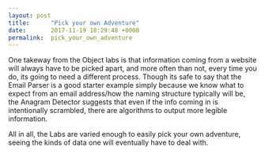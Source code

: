 ```yaml
---
layout: post
title:      "Pick your own Adventure"
date:       2017-11-19 18:29:48 +0000
permalink:  pick_your_own_adventure
---
```



One takeway from the Object labs is that information coming from a website will always have to be picked apart, and more often than not, every time you do, its going to need a different process. Though its safe to say that the Email Parser is a good starter example simply because we know what to expect from an email address/how the naming structure typically will be, the Anagram Detector suggests that even if the info coming in is intentionally scrambled, there are algorithms to output more legible information. 

All in all, the Labs are varied enough to easily pick your own adventure, seeing the kinds of data one will eventually have to deal with.
